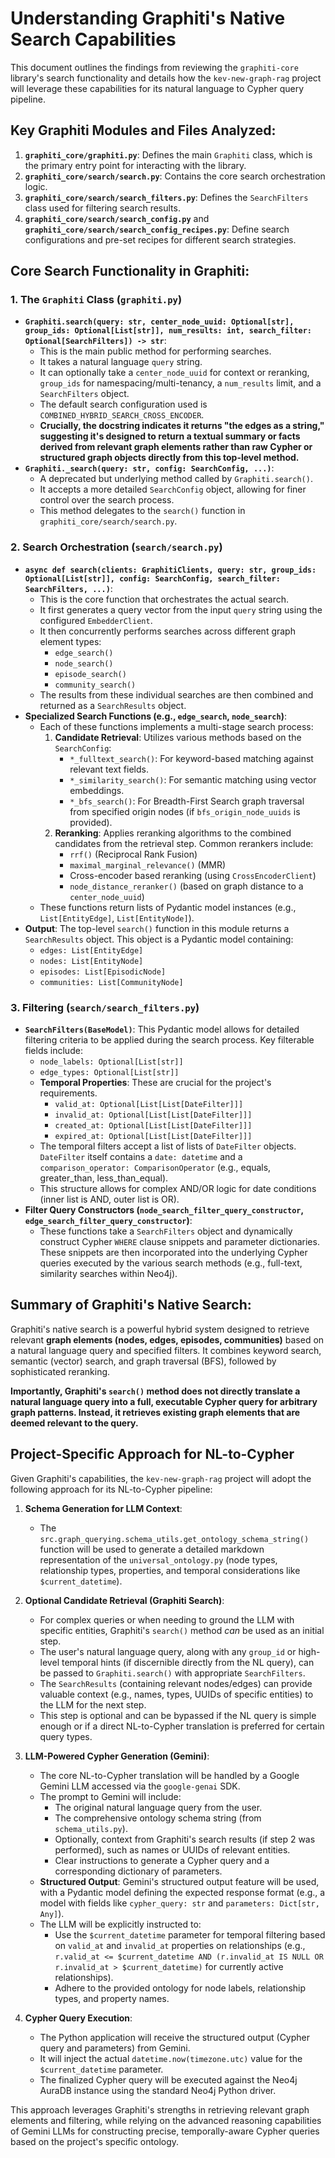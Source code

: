 # Understanding Graphiti's Native Search Capabilities

This document outlines the findings from reviewing the `graphiti-core` library's search functionality and details how the `kev-new-graph-rag` project will leverage these capabilities for its natural language to Cypher query pipeline.

## Key Graphiti Modules and Files Analyzed:

1.  **`graphiti_core/graphiti.py`**: Defines the main `Graphiti` class, which is the primary entry point for interacting with the library.
2.  **`graphiti_core/search/search.py`**: Contains the core search orchestration logic.
3.  **`graphiti_core/search/search_filters.py`**: Defines the `SearchFilters` class used for filtering search results.
4.  **`graphiti_core/search/search_config.py`** and **`graphiti_core/search/search_config_recipes.py`**: Define search configurations and pre-set recipes for different search strategies.

## Core Search Functionality in Graphiti:

### 1. The `Graphiti` Class (`graphiti.py`)

*   **`Graphiti.search(query: str, center_node_uuid: Optional[str], group_ids: Optional[List[str]], num_results: int, search_filter: Optional[SearchFilters]) -> str`**:
    *   This is the main public method for performing searches.
    *   It takes a natural language `query` string.
    *   It can optionally take a `center_node_uuid` for context or reranking, `group_ids` for namespacing/multi-tenancy, a `num_results` limit, and a `SearchFilters` object.
    *   The default search configuration used is `COMBINED_HYBRID_SEARCH_CROSS_ENCODER`.
    *   **Crucially, the docstring indicates it returns "the edges as a string," suggesting it's designed to return a textual summary or facts derived from relevant graph elements rather than raw Cypher or structured graph objects directly from this top-level method.**
*   **`Graphiti._search(query: str, config: SearchConfig, ...)`**:
    *   A deprecated but underlying method called by `Graphiti.search()`.
    *   It accepts a more detailed `SearchConfig` object, allowing for finer control over the search process.
    *   This method delegates to the `search()` function in `graphiti_core/search/search.py`.

### 2. Search Orchestration (`search/search.py`)

*   **`async def search(clients: GraphitiClients, query: str, group_ids: Optional[List[str]], config: SearchConfig, search_filter: SearchFilters, ...)`**:
    *   This is the core function that orchestrates the actual search.
    *   It first generates a query vector from the input `query` string using the configured `EmbedderClient`.
    *   It then concurrently performs searches across different graph element types:
        *   `edge_search()`
        *   `node_search()`
        *   `episode_search()`
        *   `community_search()`
    *   The results from these individual searches are then combined and returned as a `SearchResults` object.
*   **Specialized Search Functions (e.g., `edge_search`, `node_search`)**:
    *   Each of these functions implements a multi-stage search process:
        1.  **Candidate Retrieval**: Utilizes various methods based on the `SearchConfig`:
            *   `*_fulltext_search()`: For keyword-based matching against relevant text fields.
            *   `*_similarity_search()`: For semantic matching using vector embeddings.
            *   `*_bfs_search()`: For Breadth-First Search graph traversal from specified origin nodes (if `bfs_origin_node_uuids` is provided).
        2.  **Reranking**: Applies reranking algorithms to the combined candidates from the retrieval step. Common rerankers include:
            *   `rrf()` (Reciprocal Rank Fusion)
            *   `maximal_marginal_relevance()` (MMR)
            *   Cross-encoder based reranking (using `CrossEncoderClient`)
            *   `node_distance_reranker()` (based on graph distance to a `center_node_uuid`)
    *   These functions return lists of Pydantic model instances (e.g., `List[EntityEdge]`, `List[EntityNode]`).
*   **Output**: The top-level `search()` function in this module returns a `SearchResults` object. This object is a Pydantic model containing:
    *   `edges: List[EntityEdge]`
    *   `nodes: List[EntityNode]`
    *   `episodes: List[EpisodicNode]`
    *   `communities: List[CommunityNode]`

### 3. Filtering (`search/search_filters.py`)

*   **`SearchFilters(BaseModel)`**: This Pydantic model allows for detailed filtering criteria to be applied during the search process. Key filterable fields include:
    *   `node_labels: Optional[List[str]]`
    *   `edge_types: Optional[List[str]]`
    *   **Temporal Properties**: These are crucial for the project's requirements.
        *   `valid_at: Optional[List[List[DateFilter]]]`
        *   `invalid_at: Optional[List[List[DateFilter]]]`
        *   `created_at: Optional[List[List[DateFilter]]]`
        *   `expired_at: Optional[List[List[DateFilter]]]`
    *   The temporal filters accept a list of lists of `DateFilter` objects. `DateFilter` itself contains a `date: datetime` and a `comparison_operator: ComparisonOperator` (e.g., equals, greater_than, less_than_equal).
    *   This structure allows for complex AND/OR logic for date conditions (inner list is AND, outer list is OR).
*   **Filter Query Constructors (`node_search_filter_query_constructor`, `edge_search_filter_query_constructor`)**:
    *   These functions take a `SearchFilters` object and dynamically construct Cypher `WHERE` clause snippets and parameter dictionaries. These snippets are then incorporated into the underlying Cypher queries executed by the various search methods (e.g., full-text, similarity searches within Neo4j).

## Summary of Graphiti's Native Search:

Graphiti's native search is a powerful hybrid system designed to retrieve relevant **graph elements (nodes, edges, episodes, communities)** based on a natural language query and specified filters. It combines keyword search, semantic (vector) search, and graph traversal (BFS), followed by sophisticated reranking.

**Importantly, Graphiti's `search()` method does not directly translate a natural language query into a full, executable Cypher query for arbitrary graph patterns. Instead, it retrieves existing graph elements that are deemed relevant to the query.**

## Project-Specific Approach for NL-to-Cypher

Given Graphiti's capabilities, the `kev-new-graph-rag` project will adopt the following approach for its NL-to-Cypher pipeline:

1.  **Schema Generation for LLM Context**: 
    *   The `src.graph_querying.schema_utils.get_ontology_schema_string()` function will be used to generate a detailed markdown representation of the `universal_ontology.py` (node types, relationship types, properties, and temporal considerations like `$current_datetime`).

2.  **Optional Candidate Retrieval (Graphiti Search)**:
    *   For complex queries or when needing to ground the LLM with specific entities, Graphiti's `search()` method *can* be used as an initial step.
    *   The user's natural language query, along with any `group_id` or high-level temporal hints (if discernible directly from the NL query), can be passed to `Graphiti.search()` with appropriate `SearchFilters`.
    *   The `SearchResults` (containing relevant nodes/edges) can provide valuable context (e.g., names, types, UUIDs of specific entities) to the LLM for the next step.
    *   This step is optional and can be bypassed if the NL query is simple enough or if a direct NL-to-Cypher translation is preferred for certain query types.

3.  **LLM-Powered Cypher Generation (Gemini)**:
    *   The core NL-to-Cypher translation will be handled by a Google Gemini LLM accessed via the `google-genai` SDK.
    *   The prompt to Gemini will include:
        *   The original natural language query from the user.
        *   The comprehensive ontology schema string (from `schema_utils.py`).
        *   Optionally, context from Graphiti's search results (if step 2 was performed), such as names or UUIDs of relevant entities.
        *   Clear instructions to generate a Cypher query and a corresponding dictionary of parameters.
    *   **Structured Output**: Gemini's structured output feature will be used, with a Pydantic model defining the expected response format (e.g., a model with fields like `cypher_query: str` and `parameters: Dict[str, Any]`).
    *   The LLM will be explicitly instructed to:
        *   Use the `$current_datetime` parameter for temporal filtering based on `valid_at` and `invalid_at` properties on relationships (e.g., `r.valid_at <= $current_datetime AND (r.invalid_at IS NULL OR r.invalid_at > $current_datetime)` for currently active relationships).
        *   Adhere to the provided ontology for node labels, relationship types, and property names.

4.  **Cypher Query Execution**:
    *   The Python application will receive the structured output (Cypher query and parameters) from Gemini.
    *   It will inject the actual `datetime.now(timezone.utc)` value for the `$current_datetime` parameter.
    *   The finalized Cypher query will be executed against the Neo4j AuraDB instance using the standard Neo4j Python driver.

This approach leverages Graphiti's strengths in retrieving relevant graph elements and filtering, while relying on the advanced reasoning capabilities of Gemini LLMs for constructing precise, temporally-aware Cypher queries based on the project's specific ontology.
